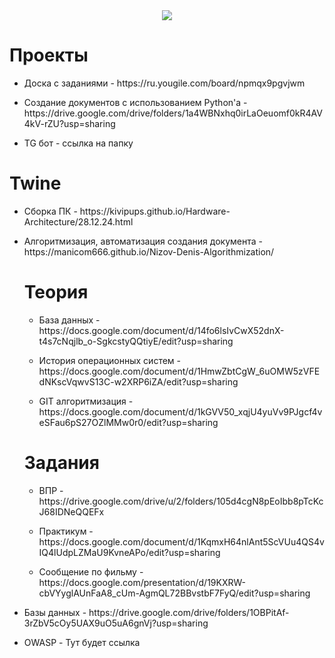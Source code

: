 <div id="header" align="center">
  <img src="https://github.com/public/moarcats/blob/master/cats/92.gif"/>
</div>

<h1 tabindex="-1" class="heading-element" dir="auto">Проекты</h1>
<ul dir="auto">
<li>
<p dir="auto">Доска с заданиями - https://ru.yougile.com/board/npmqx9pgvjwm</p>
</li>
<li>
<p dir="auto">Создание документов с использованием Python'а - https://drive.google.com/drive/folders/1a4WBNxhq0irLaOeuomf0kR4AV4kV-rZU?usp=sharing</p>
</li>
<li>
<p dir="auto">TG бот - ссылка на папку</p>
</li>
</ul>

<h1 tabindex="-1" class="heading-element" dir="auto">Twine</h1>
<ul dir="auto">
<li>
<p dir="auto">Сборка ПК - https://kivipups.github.io/Hardware-Architecture/28.12.24.html</p>
</li>
<li>
<p dir="auto">Алгоритмизация, автоматизация создания документа - https://manicom666.github.io/Nizov-Denis-Algorithmization/</p>
</li>

<h1 tabindex="-1" class="heading-element" dir="auto">Теория</h1>
<ul dir="auto">
<li>
<p dir="auto">База данных - https://docs.google.com/document/d/14fo6lsIvCwX52dnX-t4s7cNqjlb_o-SgkcstyQQtiyE/edit?usp=sharing</p>
</li>
<li>
<p dir="auto">История операционных систем - https://docs.google.com/document/d/1HmwZbtCgW_6uOMW5zVFEdNKscVqwvS13C-w2XRP6iZA/edit?usp=sharing</p>
</li>
<li>
<p dir="auto">GIT алгоритмизация - https://docs.google.com/document/d/1kGVV50_xqjU4yuVv9PJgcf4veSFau6pS27OZlMMw0r0/edit?usp=sharing</p>
</li>
</ul>

<h1 tabindex="-1" class="heading-element" dir="auto">Задания</h1>
<ul dir="auto">
<li>
<p dir="auto">ВПР - https://drive.google.com/drive/u/2/folders/105d4cgN8pEoIbb8pTcKcJ68IDNeQQEFx</p>
</li>
<li>
<p dir="auto">Практикум - https://docs.google.com/document/d/1KqmxH64nlAnt5ScVUu4QS4vIQ4lUdpLZMaU9KvneAPo/edit?usp=sharing</p>
</li>
<li>
<p dir="auto">Сообщение по фильму - https://docs.google.com/presentation/d/19KXRW-cbVYyglAUnFaA8_cUm-AgmQL72BBvstbF7FyQ/edit?usp=sharing</p>
</li>
</ul>
<li>
<p dir="auto">Базы данных - https://drive.google.com/drive/folders/1OBPitAf-3rZbV5cOy5UAX9uO5uA6gnVj?usp=sharing</p>
</li>
<li>
<p dir="auto">OWASP - Тут будет ссылка</p>
</li>
</ul>

